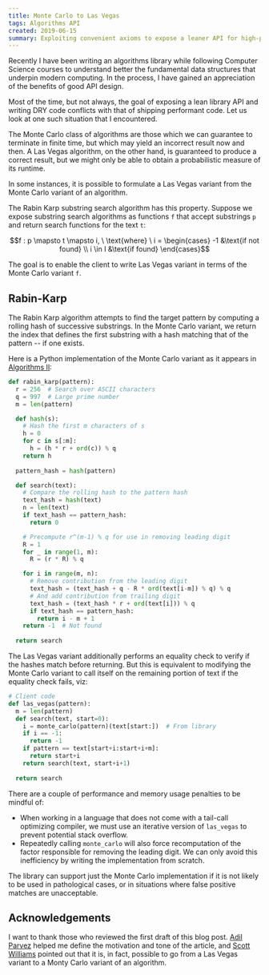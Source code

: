 ```yaml
---
title: Monte Carlo to Las Vegas
tags: Algorithms API
created: 2019-06-15
summary: Exploiting convenient axioms to expose a leaner API for high-performance algorithms 
---
```


Recently I have been writing an algorithms library while following Computer Science courses to understand better the fundamental data structures that underpin modern computing. In the process, I have gained an appreciation of the benefits of good API design.

Most of the time, but not always, the goal of exposing a lean library API and writing DRY code conflicts with that of shipping performant code. Let us look at one such situation that I encountered.

The Monte Carlo class of algorithms are those which we can guarantee to terminate in finite time, but which may yield an incorrect result now and then. A Las Vegas algorithm, on the other hand, is guaranteed to produce a correct result, but we might only be able to obtain a probabilistic measure of its runtime.

In some instances, it is possible to formulate a Las Vegas variant from the Monte Carlo variant of an algorithm.

The Rabin Karp substring search algorithm has this property. Suppose we expose substring search algorithms as functions `f` that accept substrings `p` and return search functions for the text `t`:

```math
f : p \mapsto t \mapsto i,
\ \text{where} \ i =
\begin{cases}
  -1 &\text{if not found} \\
   i \in I &\text{if found}
\end{cases}
```

The goal is to enable the client to write Las Vegas variant in terms of the Monte Carlo variant `f`.

## Rabin-Karp

The Rabin Karp algorithm attempts to find the target pattern by computing a rolling hash of successive substrings. In the Monte Carlo variant, we return the index that defines the first substring with a hash matching that of the pattern -- if one exists.

Here is a Python implementation of the Monte Carlo variant as it appears in [Algorithms II](https://www.pearson.com/us/higher-education/program/Sedgewick-Algorithms-4th-Edition/PGM100869.html):

```python
def rabin_karp(pattern):
  r = 256  # Search over ASCII characters
  q = 997  # Large prime number
  m = len(pattern)

  def hash(s):
    # Hash the first m characters of s
    h = 0
    for c in s[:m]:
      h = (h * r + ord(c)) % q
    return h
  
  pattern_hash = hash(pattern)

  def search(text):
    # Compare the rolling hash to the pattern hash
    text_hash = hash(text)
    n = len(text)
    if text_hash == pattern_hash:
      return 0

    # Precompute r^(m-1) % q for use in removing leading digit
    R = 1
    for _ in range(1, m):
      R = (r * R) % q

    for i in range(m, n):
      # Remove contribution from the leading digit
      text_hash = (text_hash + q - R * ord(text[i-m]) % q) % q
      # And add contribution from trailing digit  
      text_hash = (text_hash * r + ord(text[i])) % q   
      if text_hash == pattern_hash:
        return i - m + 1
    return -1  # Not found
  
  return search
```

The Las Vegas variant additionally performs an equality check to verify if the hashes match before returning. But this is equivalent to modifying the Monte Carlo variant to call itself on the remaining portion of text if the equality check fails, viz:

```python
# Client code
def las_vegas(pattern):
  m = len(pattern)
  def search(text, start=0):
    i = monte_carlo(pattern)(text[start:])  # From library 
    if i == -1:
      return -1
    if pattern == text[start+i:start+i+m]:
      return start+i
    return search(text, start+i+1)
  
  return search
```

There are a couple of performance and memory usage penalties to be mindful of:

* When working in a language that does not come with a tail-call optimizing compiler, we must use an iterative version of `las_vegas` to prevent potential stack overflow. 
* Repeatedly calling `monte_carlo` will also force recomputation of the factor responsible for removing the leading digit. We can only avoid this inefficiency by writing the implementation from scratch.

The library can support just the Monte Carlo implementation if it is not likely to be used in pathological cases, or in situations where false positive matches are unacceptable. 

## Acknowledgements

I want to thank those who reviewed the first draft of this blog post. [Adil Parvez](https://adilparvez.com) helped me define the motivation and tone of the article, and [Scott Williams](https://scottw.co.uk) pointed out that it is, in fact, possible to go from a Las Vegas variant to a Monty Carlo variant of an algorithm.
